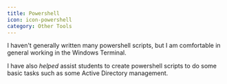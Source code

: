 ```yaml
---
title: Powershell
icon: icon-powershell
category: Other Tools
---
```

I haven't generally written many powershell scripts, but I am comfortable in general working in the Windows Terminal. 

I have also *helped* assist students to create powershell scripts to do some basic tasks such as some Active Directory management.